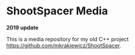 ShootSpacer Media
=====

**2019 update**

This is a media repository for my old C++ project https://github.com/mkrakiewicz/ShootSpacer. 
